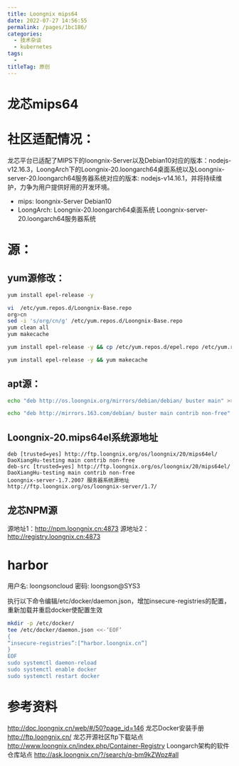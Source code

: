 ```yaml
---
title: Loongnix mips64
date: 2022-07-27 14:56:55
permalink: /pages/1bc186/
categories:
  - 技术杂谈
  - kubernetes
tags:
  - 
titleTag: 原创
---
```



# 龙芯mips64

# 社区适配情况：
龙芯平台已适配了MIPS下的loongnix-Server以及Debian10对应的版本：nodejs-v12.16.3，LoongArch下的Loongnix-20.loongarch64桌面系统以及Loongnix-server-20.loongarch64服务器系统对应的版本: nodejs-v14.16.1，并将持续维护，力争为用户提供好用的开发环境。
- mips:
  loongnix-Server
  Debian10
- LoongArch:
  Loongnix-20.loongarch64桌面系统
  Loongnix-server-20.loongarch64服务器系统


# 源：
## yum源修改：
```bash
yum install epel-release -y

vi  /etc/yum.repos.d/Loongnix-Base.repo
org>cn
sed -i 's/org/cn/g' /etc/yum.repos.d/Loongnix-Base.repo 
yum clean all 
yum makecache

yum install epel-release -y && cp /etc/yum.repos.d/epel.repo /etc/yum.repos.d/epel-test.repo && sed -i s/ftp.loongnix.org/10.2.5.28/g /etc/yum.repos.d/epel-test.repo && yum makecache && yum install git which gcc g++ libatomic gpg tar openssl11 -y

yum install epel-release -y && yum makecache
```



## apt源：
```bash
echo "deb http://os.loongnix.org/mirrors/debian/debian/ buster main" >> /etc/apt/sources.list

echo "deb http://mirrors.163.com/debian/ buster main contrib non-free" > /etc/apt/sources.list && echo "deb http://mirrors.163.com/debian/ buster-updates main contrib non-free" >> /etc/apt/sources.list && echo "deb http://mirrors.163.com/debian/ buster-backports main contrib non-free" >> /etc/apt/sources.list && echo "deb http://mirrors.163.com/debian-security buster/updates main contrib non-free" >> /etc/apt/sources.list
```

## Loongnix-20.mips64el系统源地址
```
deb [trusted=yes] http://ftp.loongnix.org/os/loongnix/20/mips64el/ DaoXiangHu-testing main contrib non-free 
deb-src [trusted=yes] http://ftp.loongnix.org/os/loongnix/20/mips64el/ DaoXiangHu-testing main contrib non-free
Loongnix-server-1.7.2007 服务器系统源地址
http://ftp.loongnix.org/os/loongnix-server/1.7/
```

## 龙芯NPM源
源地址1：http://npm.loongnix.cn:4873
源地址2：http://registry.loongnix.cn:4873


# harbor
用户名: loongsoncloud
密码: loongson@SYS3

执行以下命令编辑/etc/docker/daemon.json，增加insecure-registries的配置，重新加载并重启docker使配置生效
```bash
mkdir -p /etc/docker/
tee /etc/docker/daemon.json <<-‘EOF’
{
“insecure-registries”:[“harbor.loongnix.cn”]
}
EOF
sudo systemctl daemon-reload
sudo systemctl enable docker
sudo systemctl restart docker
```


# 参考资料
http://doc.loongnix.cn/web/#/50?page_id=146 龙芯Docker安装手册
http://ftp.loongnix.cn/ 龙芯开源社区ftp下载站点
http://www.loongnix.cn/index.php/Container-Registry Loongarch架构的软件仓库站点
http://ask.loongnix.cn/?/search/q-bm9kZWpz#all
